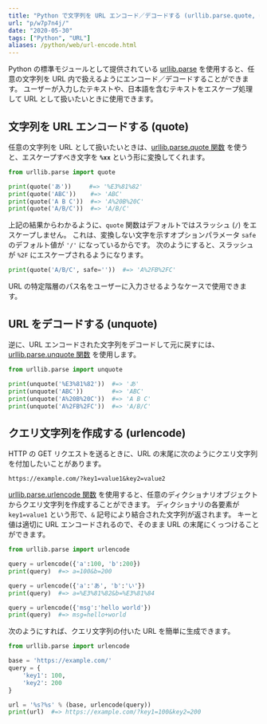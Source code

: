```yaml
---
title: "Python で文字列を URL エンコード／デコードする (urllib.parse.quote, unquote, urlencode)"
url: "p/w7p7n4j/"
date: "2020-05-30"
tags: ["Python", "URL"]
aliases: /python/web/url-encode.html
---
```


Python の標準モジュールとして提供されている [urllib.parse](https://docs.python.org/ja/3/library/urllib.parse.html) を使用すると、任意の文字列を URL 内で扱えるようにエンコード／デコードすることができます。
ユーザーが入力したテキストや、日本語を含むテキストをエスケープ処理して URL として扱いたいときに使用できます。


文字列を URL エンコードする (quote)
----

任意の文字列を URL として扱いたいときは、[urllib.parse.quote 関数](https://docs.python.org/ja/3/library/urllib.parse.html#urllib.parse.quote) を使うと、エスケープすべき文字を __`%xx`__ という形に変換してくれます。

```python
from urllib.parse import quote

print(quote('あ'))     #=> '%E3%81%82'
print(quote('ABC'))    #=> 'ABC'
print(quote('A B C'))  #=> 'A%20B%20C'
print(quote('A/B/C'))  #=> 'A/B/C'
```

上記の結果からわかるように、`quote` 関数はデフォルトではスラッシュ (`/`) をエスケープしません。
これは、変換しない文字を示すオプションパラメータ `safe` のデフォルト値が `'/'` になっているからです。
次のようにすると、スラッシュが `%2F` にエスケープされるようになります。

```python
print(quote('A/B/C', safe=''))  #=> 'A%2FB%2FC'
```

URL の特定階層のパス名をユーザーに入力させるようなケースで使用できます。


URL をデコードする (unquote)
----

逆に、URL エンコードされた文字列をデコードして元に戻すには、[urllib.parse.unquote 関数](https://docs.python.org/ja/3/library/urllib.parse.html#urllib.parse.unquote) を使用します。

```python
from urllib.parse import unquote

print(unquote('%E3%81%82'))  #=> 'あ'
print(unquote('ABC'))        #=> 'ABC'
print(unquote('A%20B%20C'))  #=> 'A B C'
print(unquote('A%2FB%2FC'))  #=> 'A/B/C'
```


クエリ文字列を作成する (urlencode)
----

HTTP の GET リクエストを送るときに、URL の末尾に次のようにクエリ文字列を付加したいことがあります。

```
https://example.com/?key1=value1&key2=value2
```

[urllib.parse.urlencode 関数](https://docs.python.org/ja/3/library/urllib.parse.html#urllib.parse.urlencode) を使用すると、任意のディクショナリオブジェクトからクエリ文字列を作成することができます。
ディクショナリの各要素が `key1=value1` という形で、`&` 記号により結合された文字列が返されます。
キーと値は適切に URL エンコードされるので、そのまま URL の末尾にくっつけることができます。

```python
from urllib.parse import urlencode

query = urlencode({'a':100, 'b':200})
print(query)  #=> a=100&b=200

query = urlencode({'a':'あ', 'b':'い'})
print(query)  #=> a=%E3%81%82&b=%E3%81%84

query = urlencode({'msg':'hello world'})
print(query)  #=> msg=hello+world
```

次のようにすれば、クエリ文字列の付いた URL を簡単に生成できます。

```python
from urllib.parse import urlencode

base = 'https://example.com/'
query = {
    'key1': 100,
    'key2': 200
}

url = '%s?%s' % (base, urlencode(query))
print(url)  #=> https://example.com/?key1=100&key2=200
```

